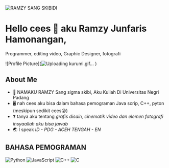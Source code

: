 ![RAMZY SANG SKIBIDI](https://github.com/user-attachments/assets/92133555-907e-4022-8859-8958be303329)


# Hello cees 👻 aku Ramzy Junfaris Hamonangan,
Programmer, editing video, Graphic Designer, fotografi 

![Profile Picture](![Uploading kurumi.gif…]()
)

## About Me
- 🫠 NAMAKU RAMZY Sang sigma skibi, Aku Kuliah Di Universitas Negri Padang
- 🖥️ nah cees aku bisa dalam bahasa pemograman Java scrip, C++, pyton (meskipun sedikit cees😝)
- ❓ tanya aku tentang *grafis disain, cinematik video dan elemen fotografi insyaallah aku bisa jawab*
- 🌏 I speak *ID - PDG - ACEH TENGAH - EN*

## BAHASA PEMOGRAMAN
![Python](https://img.shields.io/badge/-Python-black?style=flat-square&logo=python)
![JavaScript](https://img.shields.io/badge/-JavaScript-black?style=flat-square&logo=javascript)
![C++](https://img.shields.io/badge/-C++-black?style=flat-square&logo=c%2B%2B)
![C](https://img.shields.io/badge/-C-black?style=flat-square&logo=c)
